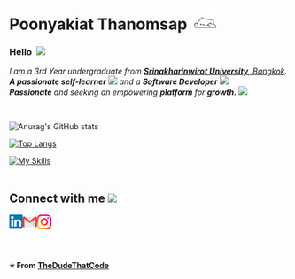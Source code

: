 # Poonyakiat Thanomsap&nbsp; <img src="https://github.com/LunarArtemis/LunarArtemis/blob/main/asset/Siuuuuu!!!.gif" width="40px">

### Hello&nbsp; <img src="https://github.com/TheDudeThatCode/TheDudeThatCode/blob/master/Assets/Hi.gif" width="25px">

<p>
  <em>
    I am a 3rd Year undergraduate from <a href="https://www.swu.ac.th/"> <b>Srinakharinwirot University</b>, Bangkok</a>. <br>
    <b>A passionate self-learner</b>  <img src="https://github.com/TheDudeThatCode/TheDudeThatCode/blob/master/Assets/Developer.gif" width="30px"> and a <b>Software Developer</b>&nbsp;<img src="https://github.com/TheDudeThatCode/TheDudeThatCode/blob/master/Assets/Designer.gif" width="36px"><br><b>Passionate</b>
    and seeking an empowering <b>platform</b> for <b>growth.</b> <img src="https://github.com/TheDudeThatCode/TheDudeThatCode/blob/master/Assets/Rocket.gif" width="18px">
  </em>  
</p>


<br>


![Anurag's GitHub stats](https://github-readme-stats.vercel.app/api?username=LunarArtemis&theme=tokyonight&show_icons=true)

[![Top Langs](https://github-readme-stats.vercel.app/api/top-langs/?username=LunarArtemis&layout=compact&theme=tokyonight&show_icons=true)](https://github.com/anuraghazra/github-readme-stats)

[![My Skills](https://skillicons.dev/icons?i=java,python,html,css,js,php,arduino,unity,c#,c++&perline=5)](https://skillicons.dev)
<br>
<br>

## Connect with me <img src="https://github.com/TheDudeThatCode/TheDudeThatCode/blob/master/Assets/Handshake.gif" width = "70px">
  <a href="https://www.linkedin.com/in/poonyakiat-thanomsap-9436221a9/">
    <img align="left" width="24px" src="https://github.com/LunarArtemis/LunarArtemis/blob/main/asset/Linkedin.svg" />
  </a>
  <a href="mailto:poonyakiat.thanomsap@gmail.com">
    <img align="left"  width="26px" src="https://github.com/LunarArtemis/LunarArtemis/blob/main/asset/Gmail.svg" />
  </a>
  <a href="https://www.instagram.com/tle.artemiz">
    <img align="left" width="26px" src="https://github.com/LunarArtemis/LunarArtemis/blob/main/asset/Instagram.svg" />
  </a>

<br><br><br><br>

**⭐️ From [TheDudeThatCode](https://github.com/TheDudeThatCode)**
